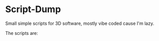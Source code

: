 # Script-Dump
Small simple scripts for 3D software, mostly vibe coded cause I'm lazy.

The scripts are:
